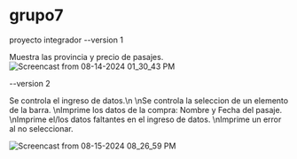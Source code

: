 # grupo7
proyecto integrador
--version 1

Muestra las provincia y precio de pasajes.
![Screencast from 08-14-2024 01_30_43 PM](https://github.com/user-attachments/assets/deaa82fb-d89d-4a2f-9ad3-5057ad5d32ea)

--version 2

Se controla el ingreso de datos.\n
\nSe controla la seleccion de un elemento de la barra.
\nImprime los datos de la compra: Nombre y Fecha del pasaje.
\nImprime el/los datos faltantes en el ingreso de datos.
\nImprime un error al no seleccionar.

![Screencast from 08-15-2024 08_26_59 PM](https://github.com/user-attachments/assets/dd307bc7-12d2-43a4-8a22-719281ad8a58)

